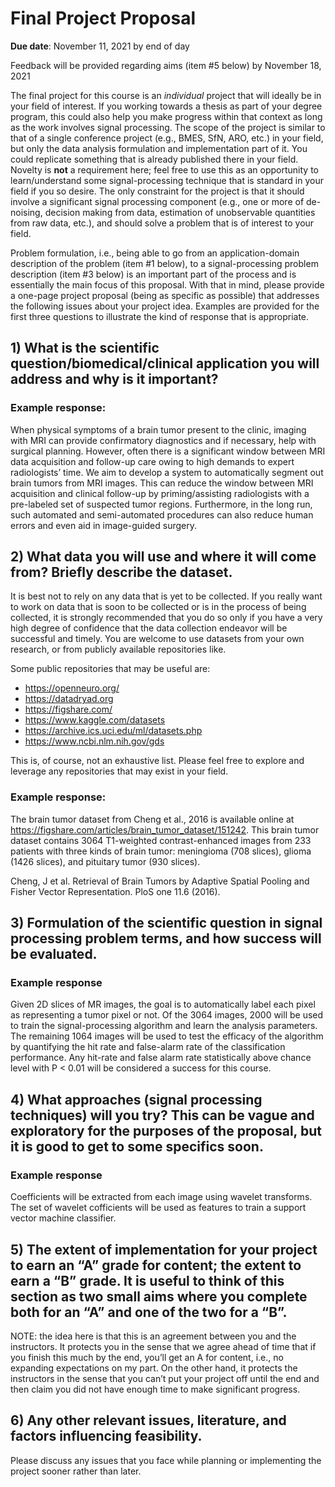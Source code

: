 # Final Project Proposal
**Due date**: November 11, 2021 by end of day


Feedback will be provided regarding aims (item #5 below) by November 18, 2021


The final project for this course is an *individual* project that will ideally be in your field of interest. If you working towards a thesis as part of your degree program, this could also help you make progress within that context as long as the work involves signal processing. The scope of the project is similar to that of a single conference project (e.g., BMES, SfN, ARO, etc.) in your field, but only the data analysis formulation and implementation part of it. You could replicate something that is already published there in your field. Novelty is **not** a requirement here; feel free to use this as an opportunity to learn/understand some signal-processing technique that is standard in your field if you so desire. The only constraint for the project is that it should involve a significant signal processing component (e.g., one or more of de-noising, decision making from data, estimation of unobservable quantities from raw data, etc.), and should solve a problem that is of interest to your field.


Problem formulation, i.e., being able to go from an application-domain description of the problem (item #1 below), to a signal-processing problem description (item #3 below) is an important part of the process and is essentially the main focus of this proposal. With that in mind, please provide a one-page project proposal (being as specific as possible) that addresses the following issues about your project idea. Examples are provided for the first three questions to illustrate the kind of response that is appropriate.

## 1) What is the scientific question/biomedical/clinical application you will address and why is it important?

### Example response:
When physical symptoms of a brain tumor present to the clinic, imaging with MRI can provide confirmatory diagnostics and if necessary, help with surgical planning. However, often there is a significant window between MRI data acquisition and follow-up care owing to high demands to expert radiologists’ time.  We aim to develop a system to automatically segment out brain tumors from MRI images. This can reduce the window between MRI acquisition and clinical follow-up by priming/assisting radiologists with a pre-labeled set of suspected tumor regions. Furthermore, in the long run, such automated and semi-automated procedures can also reduce human errors and even aid in image-guided surgery.
	
## 2) What data you will use and where it will come from? Briefly describe the dataset.

It is best not to rely on any data that is yet to be collected. If you really want to work on data that is soon to be collected or is in the process of being collected, it is strongly recommended that you do so only if you have a very high degree of confidence that the data collection endeavor will be successful and timely. You are welcome to use datasets from your own research, or from publicly available repositories like.

Some public repositories that may be useful are:
- https://openneuro.org/
- https://datadryad.org
- https://figshare.com/
- https://www.kaggle.com/datasets
- https://archive.ics.uci.edu/ml/datasets.php
- https://www.ncbi.nlm.nih.gov/gds

This is, of course, not an exhaustive list. Please feel free to explore and leverage any repositories that may exist in your field.


### Example response: 
The brain tumor dataset from Cheng et al., 2016 is available online at https://figshare.com/articles/brain_tumor_dataset/151242. This brain tumor dataset contains 3064 T1-weighted contrast-enhanced images from 233 patients with three kinds of brain tumor: meningioma (708 slices), glioma (1426 slices), and pituitary tumor (930 slices).

Cheng, J et al. Retrieval of Brain Tumors by Adaptive Spatial Pooling and Fisher Vector Representation. PloS one 11.6 (2016).
	
## 3) Formulation of the scientific question in signal processing problem terms, and how success will be evaluated.

### Example response
Given 2D slices of MR images, the goal is to automatically label each pixel as representing a tumor pixel or not. Of the 3064 images, 2000 will be used to train the signal-processing algorithm and learn the analysis parameters. The remaining 1064 images will be used to test the efficacy of the algorithm by quantifying the hit rate and false-alarm rate of the classification performance. Any hit-rate and false alarm rate statistically above chance level with P < 0.01 will be considered a success for this course.
	
## 4) What approaches (signal processing techniques) will you try? This can be vague and exploratory for the purposes of the proposal, but it is good to get to some specifics soon.

### Example response
Coefficients will be extracted from each image using wavelet transforms. The set of wavelet cofficients will be used as features to train a support vector machine classifier. 

## 5) The extent of implementation for your project to earn an “A” grade for content; the extent to earn a “B” grade. It is useful to think of this section as two small aims where you complete both for an “A” and one of the two for a “B”.

NOTE: the idea here is that this is an agreement between you and the instructors. It protects you in the sense that we agree ahead of time that if you finish this much by the end, you’ll get an A for content, i.e., no expanding expectations on my part. On the other hand, it protects the instructors in the sense that you can’t put your project off until the end and then claim you did not have enough time to make significant progress.


## 6) Any other relevant issues, literature, and factors influencing feasibility.



Please discuss any issues that you face while planning or implementing the project sooner rather than later.
